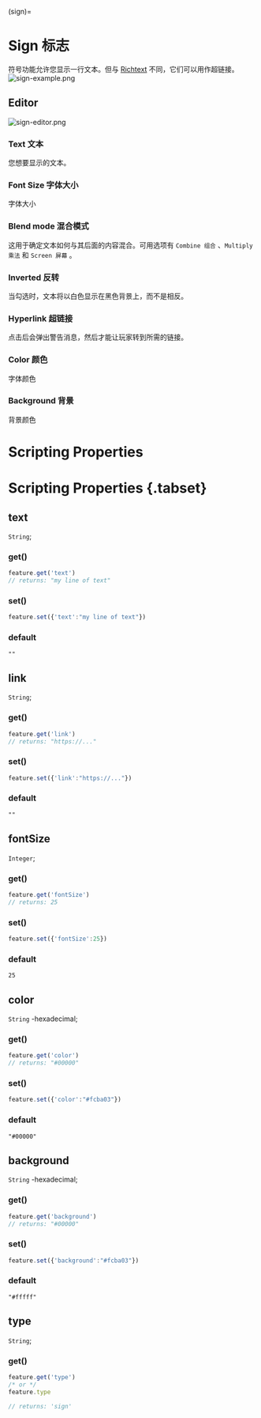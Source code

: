 (sign)=
# Sign 标志

符号功能允许您显示一行文本。但与 [Richtext](https://wiki.cryptovoxels.com/features/richtext) 不同，它们可以用作超链接。
![sign-example.png](https://wiki.cryptovoxels.com/sign-example.png)

## Editor

![sign-editor.png](https://wiki.cryptovoxels.com/sign-editor.png)

### Text 文本

您想要显示的文本。

### Font Size 字体大小

字体大小

### Blend mode 混合模式

这用于确定文本如何与其后面的内容混合。可用选项有 `Combine 组合` 、`Multiply 乘法` 和 `Screen 屏幕` 。

### Inverted 反转

当勾选时，文本将以白色显示在黑色背景上，而不是相反。

### Hyperlink 超链接

点击后会弹出警告消息，然后才能让玩家转到所需的链接。

### Color 颜色

字体颜色

### Background 背景

背景颜色

# Scripting Properties
# Scripting Properties {.tabset}
## text
`String`; 

### get()

```js
feature.get('text')
// returns: "my line of text"
```

### set()

```js
feature.set({'text':"my line of text"})
```

### default

`""`

## link
`String`; 

### get()

```js
feature.get('link')
// returns: "https://..."
```

### set()

```js
feature.set({'link':"https://..."})
```

### default

`""`

## fontSize
`Integer`; 

### get()

```js
feature.get('fontSize')
// returns: 25
```

### set()

```js
feature.set({'fontSize':25})
```

### default

`25`

## color
`String` -hexadecimal; 

### get()

```js
feature.get('color')
// returns: "#00000"
```

### set()

```js
feature.set({'color':"#fcba03"})
```

### default

`"#00000"`

## background
`String` -hexadecimal; 

### get()

```js
feature.get('background')
// returns: "#00000"
```

### set()

```js
feature.set({'background':"#fcba03"})
```

### default

`"#fffff"`

## type
`String`;

### get()

```js
feature.get('type')
/* or */
feature.type

// returns: 'sign'
```



